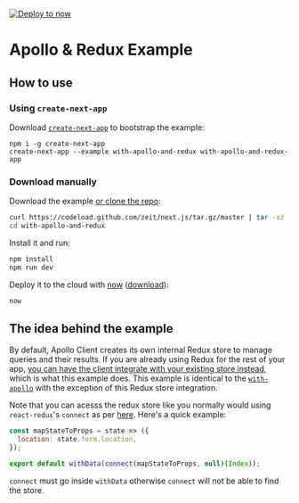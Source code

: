 [![Deploy to now](https://deploy.now.sh/static/button.svg)](https://deploy.now.sh/?repo=https://github.com/zeit/next.js/tree/master/examples/with-apollo-and-redux)
# Apollo & Redux Example

## How to use

### Using `create-next-app`

Download [`create-next-app`](https://github.com/segmentio/create-next-app) to bootstrap the example:

```
npm i -g create-next-app
create-next-app --example with-apollo-and-redux with-apollo-and-redux-app
```

### Download manually

Download the example [or clone the repo](https://github.com/zeit/next.js):

```bash
curl https://codeload.github.com/zeit/next.js/tar.gz/master | tar -xz --strip=2 next.js-master/examples/with-apollo-and-redux
cd with-apollo-and-redux
```

Install it and run:

```bash
npm install
npm run dev
```

Deploy it to the cloud with [now](https://zeit.co/now) ([download](https://zeit.co/download)):

```bash
now
```

## The idea behind the example
By default, Apollo Client creates its own internal Redux store to manage queries and their results. If you are already using Redux for the rest of your app, [you can have the client integrate with your existing store instead](http://dev.apollodata.com/react/redux.html), which is what this example does. This example is identical to the [`with-apollo`](https://github.com/zeit/next.js/tree/master/examples/with-apollo) with the exception of this Redux store integration. 

Note that you can acesss the redux store like you normally would using `react-redux`'s `connect` as per [here](http://dev.apollodata.com/react/redux.html#using-connect). Here's a quick example:

```js
const mapStateToProps = state => ({
  location: state.form.location,
});

export default withData(connect(mapStateToProps, null)(Index));
```

`connect` must go inside `withData` otherwise `connect` will not be able to find the store. 

